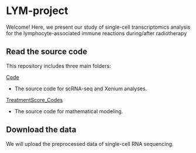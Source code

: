 # LYM-project

Welcome! Here, we present our study of single-cell transcriptomics analysis for the lymphocyte-associated immune reactions during/after radiotherapy



## Read the source code

This repository includes three main folders:

[Code](https://github.com/shusakai/LYM-project/tree/main/code)

- The source code for scRNA-seq and Xenium analyses.

[TreatmentScore_Codes](https://github.com/shusakai/LYM-project/tree/main/TreatmentScore_Codes)

- The source code for mathematical modeling.



## Download the data

We will upload the preprocessed data of single-cell RNA sequencing.
